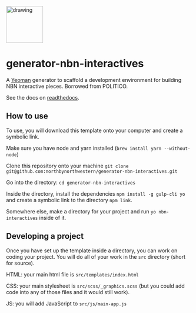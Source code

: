 <img src="http://media.northbynorthwestern.com.s3.amazonaws.com/media/img/nbn_logo.svg" alt="drawing" width="100"/>


# generator-nbn-interactives

A [Yeoman](http://yeoman.io) generator to scaffold a development environment for building NBN interactive pieces. Borrowed from POLITICO.

See the docs on [readthedocs](http://generator-politico-interactives.readthedocs.io/en/latest/).

## How to use
To use, you will download this template onto your computer and create a symbolic link.

Make sure you have node and yarn installed (`brew install yarn --without-node`)

Clone this repository onto your machine
`git clone git@github.com:northbynorthwestern/generator-nbn-interactives.git`

Go into the directory:
`cd generator-nbn-interactives`

Inside the directory,
install the dependencies `npm install -g gulp-cli yo`
and create a symbolic link to the directory `npm link`.

Somewhere else, make a directory for your project and run `yo nbn-interactives` inside of it.

## Developing a project
Once you have set up the template inside a directory, you can work on coding your project. You will do all of your work in the `src` directory (short for source).

HTML: your main html file is `src/templates/index.html`

CSS: your main stylesheet is `src/scss/_graphics.scss` (but you could add code into any of those files and it would still work).

JS: you will add JavaScript to `src/js/main-app.js`
